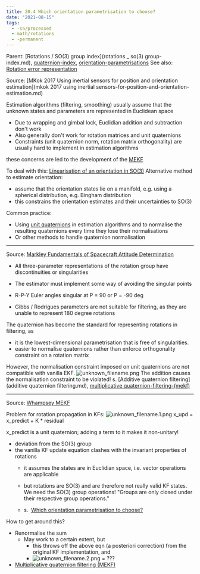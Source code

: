 ```yaml
---
title: 20.4 Which orientation parametrisation to choose?
date: "2021-08-15"
tags:
  - -sa/processed
  - math/rotations
  - -permanent
---
```


Parent: [Rotations / SO(3) group index](rotations _ so(3) group-index.md), [quaternion-index](quaternion-index.md), [orientation-parametrisations](orientation-parametrisations.md)
See also: [Rotation error representation](rotation-error-representation.md)

Source: [MKok 2017 Using inertial sensors for position and orientation estimation](mkok 2017 using inertial sensors-for-position-and-orientation-estimation.md)

Estimation algorithms (filtering, smoothing) usually assume that the unknown states and parameters are represented in Euclidean space

*   Due to wrapping and gimbal lock, Euclidian addition and subtraction don't work
*   Also generally don't work for rotation matrices and unit quaternions
*   Constraints (unit quaternion norm, rotation matrix orthogonality) are usually hard to implement in estimation algorithms

these concerns are led to the development of the [MEKF](mekf.md)

To deal with this: [Linearisation of an orientation in SO(3)](linearisation-of-an-orientation-in-so(3).md)
Alternative method to estimate orientation:

*   assume that the orientation states lie on a manifold, e.g. using a spherical distribution, e.g. Bingham distribution
*   this constrains the orientation estimates and their uncertainties to SO(3)

Common practice:

*   Using [unit quaternions](unit-quaternions.md) in estimation algorithms and to normalise the resulting quaternions every time they lose their normalisations
*   Or other methods to handle quaternion normalisation

* * *

Source: [Markley Fundamentals of Spacecraft Attitude Determination](markley-fundamentals-of-spacecraft-attitude-determination.md)

*   All three-parameter representations of the rotation group have discontinuities or singularities
*   The estimator must implement some way of avoiding the singular points

*   R-P-Y Euler angles singular at P = 90 or P = -90 deg
*   Gibbs / Rodrigues parameters are not suitable for filtering, as they are unable to represent 180 degree rotations

The quaternion has become the standard for representing rotations in filtering, as

*   it is the lowest-dimensional parametrisation that is free of singularities.
*   easier to normalise quaternions rather than enforce orthogonality constraint on a rotation matrix

However, the normalisation constraint imposed on unit quaternions are not compatible with vanilla EKF.
![unknown_filename.png](./_resources/20.4_Which_orientation_parametrisation_to_choose_.resources/unknown_filename.png)
The addition causes the normalisation constraint to be violated!
s. [Additive quaternion filtering](additive quaternion filtering.md), [multiplicative quaternion-filtering-(mekf)](multiplicative-quaternion-filtering-(mekf).md)

* * *

Source: [Whampsey MEKF](whampsey-mekf.md)

Problem for rotation propagation in KFs:
![unknown_filename.1.png](./_resources/20.4_Which_orientation_parametrisation_to_choose_.resources/unknown_filename.1.png)
x\_upd = x\_predict + K \* residual

x\_predict is a unit quaternion; adding a term to it makes it non-unitary!

*   deviation from the SO(3) group
*   the vanilla KF update equation clashes with the invariant properties of rotations
    *   it assumes the states are in Euclidian space, i.e. vector operations are applicable
    *   but rotations are SO(3) and are therefore not really valid KF states. We need the SO(3) group operations!
        "Groups are only closed under their respective group operations."
        
    *   s.  [Which orientation parametrisation to choose?](which-orientation-parametrisation-to-choose_.md)

How to get around this?

*   Renormalise the sum
    *   May work to a certain extent, but
        *   this throws off the above eqn (a posteriori correction) from the original KF implementation, and
        *   ![unknown_filename.2.png](./_resources/20.4_Which_orientation_parametrisation_to_choose_.resources/unknown_filename.2.png) = ???
*   [Multiplicative quaternion filtering (MEKF)](multiplicative-quaternion-filtering-(mekf).md)

